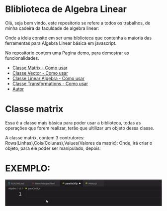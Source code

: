 # Bliblioteca de Algebra Linear

 Olá, seja bem vindo, este repositorio se refere a todos os trabalhos, de minha cadeira da faculdade de algebra linear: <p> Onde a ideia consite em ser uma biblioteca que contenha a maioria das ferramentas para Algebra Linear básica em javascript.<p>No repositorio contem uma Pagina demo, para demostrar as funcionalidades.


* <a href="#matrix">Classe Matrix - Como usar</a> 
* <a href="#vector">Classe Vector - Como usar</a>  
* <a href="#LinearAlgebra">Classe Linear Algebra - Como usar</a> 
* <a href="#tranformation">Classe Transformations - Como usar</a> 
* <a href="#autor">Autor</a>

<div id="matrix">
<h1>Classe matrix</h1>
<p> 
    Essa é a classe mais básica para poder usar a biblioteca, todas as operações que forem realizar, terão que ultilizar um objeto dessa classe. 
</p>
<p>
    A classe matrix, contem 3 contrutores: Rows(Linhas),Cols(Colunas),Values(Valores da matrix): Onde, irá criar o objeto, para ele poder ser manipulado, depois:
    <h1>EXEMPLO: </h1>
    <img alt="Como criar uma matriz" title="#Matriz" src="./readMe/gifMatriz.gif"/>
</p>
</div>
